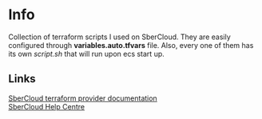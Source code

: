 # Info
Collection of terraform scripts I used on SberCloud. They are easily configured through **variables.auto.tfvars** file. 
Also, every one of them has its own _script.sh_ that will run upon ecs start up.

## Links
[SberCloud terraform provider documentation](https://registry.terraform.io/providers/sbercloud-terraform/sbercloud/latest/docs) \
[SberCloud Help Centre](https://support.hc.sbercloud.ru/en-us/index.html)